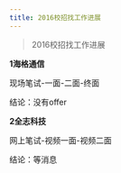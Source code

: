 ```yaml
---
title: 2016校招找工作进展
---
```


> 2016校招找工作进展

**1海格通信**

  现场笔试-一面-二面-终面
  
  结论：没有offer
  
**2全志科技**

  网上笔试-视频一面-视频二面
  
  结论：等消息

